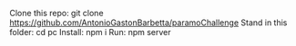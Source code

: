 
Clone this repo: git clone https://github.com/AntonioGastonBarbetta/paramoChallenge
Stand in this folder: cd pc
Install: npm i
Run: npm server